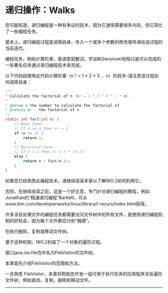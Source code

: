 # 递归操作：Walks

您可能知道，递归编程是一种有争议的技术，因为它通常需要很多内存，但它简化了一些编程任务。 

基本上，递归编程过程是调用自身，传入一个或多个参数的修改值传递给该过程的当前迭代。 

编程任务，例如计算阶乘，斐波那契数词，字谜和Sierpinski地毯只是可以完成的一些著名任务通过递归编程技术来完成。 

以下代码段使用此代码计算阶乘（n！= 1 * 2 * 3 *…* n）的技术-请注意该过程如何调用自身：

```Java
/**
* Calculate the factorial of n (n! = 1 * 2 * 3 * … * n).
*
* @param n the number to calculate the factorial of.
* @return n! - the factorial of n.
*/
static int fact(int n) {
    // Base Case:
    // If n <= 1 then n! = 1.
    if (n <= 1) {
        return 1;
    }
    // Recursive Case:
    // If n > 1 then n! = n * (n-1)!
    else {
        return n * fact(n-1);
    }
}
```

如果您已经熟悉此编程技术，请继续阅读本章以了解NIO.2如何利用它。

否则，在继续阅读之前，这是一个好主意，专门针对递归编程的教程，例如Jonathan的“精通递归编程”Bartlett，可从www.ibm.com/developerworks/linux/library/l-recurs/index.html获得。

许多涉及处理文件的编程任务都需要访问文件树中的所有文件，是使用递归编程机制的好机会，因为每个文件都应分别“触摸”。 

在执行删除，复制或移动文件树。 

基于这种机制，NIO.2封装了一个对象的遍历过程。

接口java.nio.file包中名为FileVisitor的文件树。

本章首先介绍FileVisitor的范围和方法。 

一旦熟悉 FileVisitor，本章将帮助您开发一组可用于执行任务的应用程序涉及遍历文件树，例如查找，复制，删除和移动文件。

----